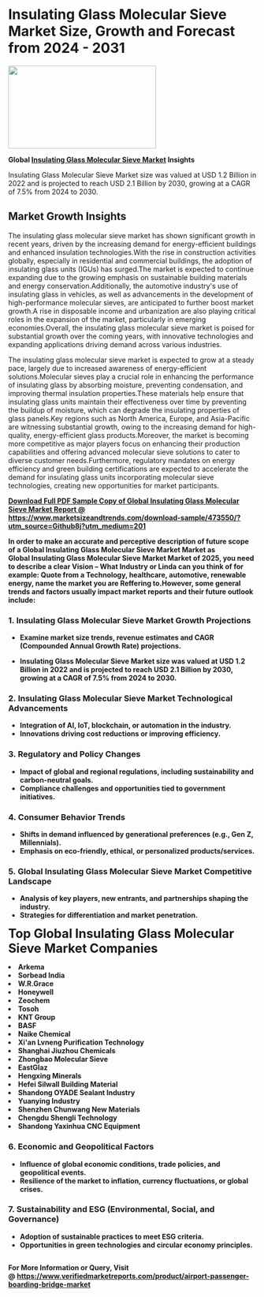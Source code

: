 <H1>Insulating Glass Molecular Sieve Market Size, Growth and Forecast from 2024 - 2031</H1><img class="aligncenter size-medium wp-image-584254" src="https://thirdeyenews.in/wp-content/uploads/2024/09/Global-Market-Research-300x168.jpeg" alt="" width="300" height="168" /><p><strong>Global&nbsp;<a href="https://www.marketsizeandtrends.com/download-sample/473550/?utm_source=Github8j?utm_medium=201">Insulating Glass Molecular Sieve Market</a> Insights</strong></p><p>Insulating Glass Molecular Sieve Market size was valued at USD 1.2 Billion in 2022 and is projected to reach USD 2.1 Billion by 2030, growing at a CAGR of 7.5% from 2024 to 2030.</p><p><h2>Market Growth Insights</h2> <p>The insulating glass molecular sieve market has shown significant growth in recent years, driven by the increasing demand for energy-efficient buildings and enhanced insulation technologies.With the rise in construction activities globally, especially in residential and commercial buildings, the adoption of insulating glass units (IGUs) has surged.The market is expected to continue expanding due to the growing emphasis on sustainable building materials and energy conservation.Additionally, the automotive industry's use of insulating glass in vehicles, as well as advancements in the development of high-performance molecular sieves, are anticipated to further boost market growth.A rise in disposable income and urbanization are also playing critical roles in the expansion of the market, particularly in emerging economies.Overall, the insulating glass molecular sieve market is poised for substantial growth over the coming years, with innovative technologies and expanding applications driving demand across various industries.</p> <p><strong><a href="#"></a></strong></p> <p>The insulating glass molecular sieve market is expected to grow at a steady pace, largely due to increased awareness of energy-efficient solutions.Molecular sieves play a crucial role in enhancing the performance of insulating glass by absorbing moisture, preventing condensation, and improving thermal insulation properties.These materials help ensure that insulating glass units maintain their effectiveness over time by preventing the buildup of moisture, which can degrade the insulating properties of glass panels.Key regions such as North America, Europe, and Asia-Pacific are witnessing substantial growth, owing to the increasing demand for high-quality, energy-efficient glass products.Moreover, the market is becoming more competitive as major players focus on enhancing their production capabilities and offering advanced molecular sieve solutions to cater to diverse customer needs.Furthermore, regulatory mandates on energy efficiency and green building certifications are expected to accelerate the demand for insulating glass units incorporating molecular sieve technologies, creating new opportunities for market participants.<p><strong><a href="#"></p><p><span class=""><strong>Download Full PDF Sample Copy of Global Insulating Glass Molecular Sieve Market Report</strong> @ <a href="https://www.marketsizeandtrends.com/download-sample/473550/?utm_source=Github8j?utm_medium=201" target="_blank">https://www.marketsizeandtrends.com/download-sample/473550/?utm_source=Github8j?utm_medium=201</a></span></p><p>In order to make an accurate and perceptive description of future scope of a Global&nbsp;Insulating Glass Molecular Sieve Market Market as Global&nbsp;Insulating Glass Molecular Sieve Market Market of 2025, you need to describe a clear Vision &ndash; What Industry or Linda can you think of for example: Quote from a Technology, healthcare, automotive, renewable energy, name the market you are Reffering to.However, some general trends and factors usually impact market reports and their future outlook include:</p><h3>1.&nbsp;<strong>Insulating Glass Molecular Sieve Market Growth Projections</strong></h3><ul><li>Examine market size trends, revenue estimates and CAGR (Compounded Annual Growth Rate) projections.</li><li><p>Insulating Glass Molecular Sieve Market size was valued at USD 1.2 Billion in 2022 and is projected to reach USD 2.1 Billion by 2030, growing at a CAGR of 7.5% from 2024 to 2030.</p></li></ul><h3>2.&nbsp;<strong>Insulating Glass Molecular Sieve Market Technological Advancements</strong></h3><ul><li>Integration of AI, IoT, blockchain, or automation in the industry.</li><li>Innovations driving cost reductions or improving efficiency.</li></ul><h3>3.&nbsp;<strong>Regulatory and Policy Changes</strong></h3><ul><li>Impact of global and regional regulations, including sustainability and carbon-neutral goals.</li><li>Compliance challenges and opportunities tied to government initiatives.</li></ul><h3>4.&nbsp;<strong>Consumer Behavior Trends</strong></h3><ul><li>Shifts in demand influenced by generational preferences (e.g., Gen Z, Millennials).</li><li>Emphasis on eco-friendly, ethical, or personalized products/services.</li></ul><h3>5.&nbsp;<strong>Global Insulating Glass Molecular Sieve Market Competitive Landscape</strong></h3><ul><li>Analysis of key players, new entrants, and partnerships shaping the industry.</li><li>Strategies for differentiation and market penetration.</li></ul><p data-pm-slice="1 1 []"><span style="color: inherit; font-family: inherit; font-size: 25px;">Top Global Insulating Glass Molecular Sieve Market Companies</span></p><div class="" data-test-id=""><p><li>Arkema</li><li> Sorbead India</li><li> W.R.Grace</li><li> Honeywell</li><li> Zeochem</li><li> Tosoh</li><li> KNT Group</li><li> BASF</li><li> Naike Chemical</li><li> Xi'an Lvneng Purification Technology</li><li> Shanghai Jiuzhou Chemicals</li><li> Zhongbao Molecular Sieve</li><li> EastGlaz</li><li> Hengxing Minerals</li><li> Hefei Silwall Building Material</li><li> Shandong OYADE Sealant Industry</li><li> Yuanying Industry</li><li> Shenzhen Chunwang New Materials</li><li> Chengdu Shengli Technology</li><li> Shandong Yaxinhua CNC Equipment</li></p></div><h3>6.&nbsp;<strong>Economic and Geopolitical Factors</strong></h3><ul><li>Influence of global economic conditions, trade policies, and geopolitical events.</li><li>Resilience of the market to inflation, currency fluctuations, or global crises.</li></ul><h3>7.&nbsp;<strong>Sustainability and ESG (Environmental, Social, and Governance)</strong></h3><ul><li>Adoption of sustainable practices to meet ESG criteria.</li><li>Opportunities in green technologies and circular economy principles.</li></ul><h2><strong style="font-size: 14px;">For More Information or Query, Visit @&nbsp;</strong><a style="background-color: #ffffff; font-size: 14px;" href="https://www.marketsizeandtrends.com/report/insulating-glass-molecular-sieve-market/" target="_blank">https://www.verifiedmarketreports.com/product/airport-passenger-boarding-bridge-market</a></h2>